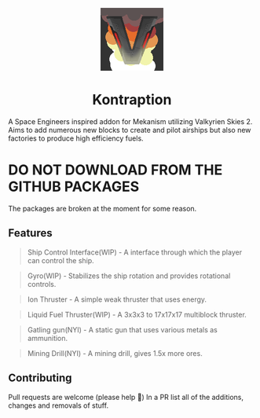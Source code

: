 <p align="center">
  <img width="128" height="128" src="./icon.png">
  <h1 align="center">Kontraption</h1>
</p>

A Space Engineers inspired addon for Mekanism utilizing Valkyrien Skies 2. Aims to add numerous new blocks to create and pilot airships but also new factories to produce high efficiency fuels.

# DO NOT DOWNLOAD FROM THE GITHUB PACKAGES
The packages are broken at the moment for some reason.

## Features

> Ship Control Interface(WIP) - A interface through which the player can control the ship.

> Gyro(WIP) - Stabilizes the ship rotation and provides rotational controls.

> Ion Thruster - A simple weak thruster that uses energy.

> Liquid Fuel Thruster(WIP) - A 3x3x3 to 17x17x17 multiblock thruster.

> Gatling gun(NYI) - A static gun that uses various metals as ammunition.

> Mining Drill(NYI) - A mining drill, gives 1.5x more ores.

## Contributing
Pull requests are welcome (please help 🥺)
In a PR list all of the additions, changes and removals of stuff.
